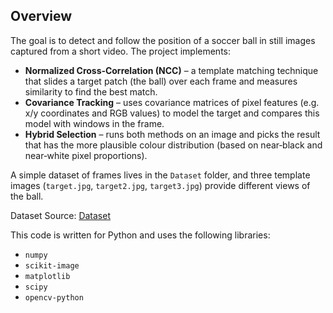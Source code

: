 ## Overview

The goal is to detect and follow the position of a soccer ball in still images captured from a short video. The project implements:

- **Normalized Cross‑Correlation (NCC)** – a template matching technique that slides a target patch (the ball) over each frame and measures similarity to find the best match.
- **Covariance Tracking** – uses covariance matrices of pixel features (e.g. x/y coordinates and RGB values) to model the target and compares this model with windows in the frame.
- **Hybrid Selection** – runs both methods on an image and picks the result that has the more plausible colour distribution (based on near‑black and near‑white pixel proportions).

A simple dataset of frames lives in the `Dataset` folder, and three template images (`target.jpg`, `target2.jpg`, `target3.jpg`) provide different views of the ball.

Dataset Source: [Dataset](https://github.com/AIS-Bonn/TemporalBallDetection)

This code is written for Python and uses the following libraries:

- `numpy`
- `scikit-image`
- `matplotlib`
- `scipy`
- `opencv-python`


